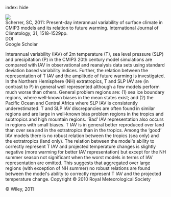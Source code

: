 index: hide

<div class="Citation">
    <div class="Citation-thumb CitationThumb-linked"  data-href="https://doi.org/10.1002/joc.2170">
      <img src="https://static.claimspace.cloud/climate-study-static/refs/thumbs/9/Scherrer_2011-thumb.png" />
    </div>

  <div class="Citation-body">
    <div class="Citation-text">Scherrer, SC, 2011: Present-day interannual variability of surface climate in CMIP3 models and its relation to future warming. <span class="Article-journal">International Journal of Climatology, </span><span class="Article-volume">31, </span>1518-1529pp.</div>
    <div class="Citation-links">
      <div class="CitationLink" data-href="https://doi.org/10.1002/joc.2170">
        <div class="CitationLink-icon CitationLink-Doi"></div>
        <div class="CitationLink-text">DOI</div>
      </div>
      <div class="CitationLink" data-href="https://scholar.google.com/scholar?q=10.1002/joc.2170">
        <div class="CitationLink-icon CitationLink-Scholar"></div>
        <div class="CitationLink-text">Google Scholar</div>
      </div>
    </div>
  </div>
</div>

Interannual variability (IAV) of 2m temperature (T), sea level pressure (SLP) and precipitation (P) in the CMIP3 20th century model simulations are compared with IAV in observational and reanalysis data sets using standard deviation based variability indices. Further, the relation between the representation of T IAV and the amplitude of future warming is investigated. In the Northern Hemisphere (NH) extratropics, T and SLP IAV are (in contrast to P) in general well represented although a few models perform much worse than others. General problem regions are: (1) sea ice boundary regions, where well‐known biases in the mean states exist; and (2) the Pacific Ocean and Central Africa where SLP IAV is consistently underestimated. T and SLP IAV discrepancies are often found in similar regions and are large in well‐known bias problem regions in the tropics and subtropics and high mountain regions. ‘Bad’ IAV representation also occurs in regions with small biases. T IAV is in general better reproduced over land than over sea and in the extratropics than in the tropics. Among the ‘good’ IAV models there is no robust relation between the tropics (sea only) and the extratropics (land only). The relation between the model's ability to correctly represent T IAV and projected temperature changes is slightly negative (more warming for better IAV representation) but except for the NH summer season not significant when the worst models in terms of IAV representation are omitted. This suggests that aggregated over large regions (with exception of NH summer) no robust relations are found between the model's ability to correctly represent T IAV and the projected temperature change. Copyright © 2010 Royal Meteorological Society

<div class="Citation-copy">
&copy; Wiley, 2011
</div>